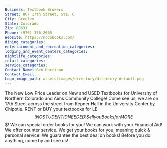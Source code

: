 ```yaml
---
Business: Textbook Brokers
Street: 807 17th Street, Ste. C
City: Greeley
State: Colorado
Zip: 80631
Phone: (970) 356-2665
Website: https://nocobooks.com/
dining_categories: 
entertainment_and_recreation_categories: 
lodging_and_event_centers_categories: 
nightlife_categories: 
retail_categories: 
service_categories: 
Contact_Name: Ben Harrison
Contact_Email: 
Logo_image_path: assets/images/directory/directory-default.png
---
```

The New Low Price Leader on New and USED Textbooks for University of Northern Colorado and Aims Community College! Come see us, we are on 17th Street across the street from Kepner Hall in the University Center by Chipotle. RENT or BUY your textbooks for LE$$! NO STUDENT ID NEEDED! Sell you Books for MORE $$$! We can special order books for you! We can work with your Financial Aid! We offer counter service. We get your books for you, meaning quick & personal service! We guarantee the best deal on books! Before you do anything, come by and see us!
